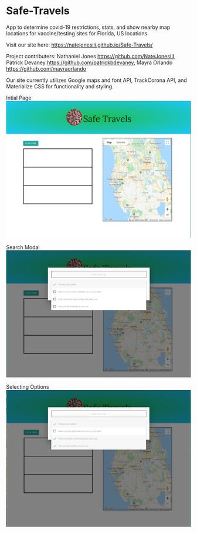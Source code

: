 # Safe-Travels
App to determine covid-19 restrictions, stats, and show nearby map locations for vaccine/testing sites for Florida, US locations

Visit our site here: https://natejonesiii.github.io/Safe-Travels/

Project contributers: Nathaniel Jones https://github.com/NateJonesIII, Patrick Devaney https://github.com/patrickbdevaney, Mayra Orlando https://github.com/mayraorlando

Our site currently utilizes Google maps and font API, TrackCorona API, and Materialize CSS for functionality and styling.

Intial Page
![](https://github.com/NateJonesIII/Safe-Travels/blob/NDJ-Branch/assets/images/Initial%20Page.PNG)

Search Modal 
![](https://github.com/NateJonesIII/Safe-Travels/blob/NDJ-Branch/assets/images/Search.PNG)

Selecting Options
![](https://github.com/NateJonesIII/Safe-Travels/blob/NDJ-Branch/assets/images/Options.PNG)
